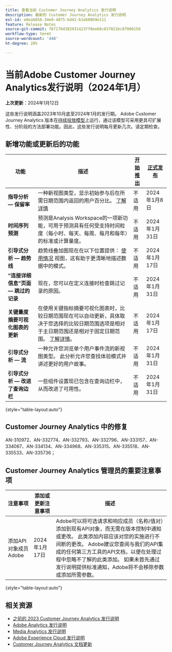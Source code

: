 ```yaml
---
title: 查看当前 Customer Journey Analytics 发行说明
description: 最新的 Customer Journey Analytics 发行说明
exl-id: e8eab856-34e0-4875-b441-b1e680b9e111
feature: Release Notes
source-git-commit: 767170d382931423ff0ee60c037021bc87000150
workflow-type: tm+mt
source-wordcount: '448'
ht-degree: 28%

---
```


# 当前Adobe Customer Journey Analytics发行说明（2024年1月）

**上次更新**：2024年1月12日

这些发行说明涵盖2023年10月底至2024年1月的发行期。 Adobe Customer Journey Analytics 版本在[持续投放模型](releases.md)上运行，通过该模型可采用更具可扩展性、分阶段的方法部署功能。因此，这些发行说明每月更新几次。请定期检查。

## 新增功能或更新后的功能

| 功能 | 描述 | [开始推出](releases.md) | [正式发布](releases.md) |
| ----------- | ---------- | ------- | ---- |
| **指导分析 — 保留率** | 一种新视图类型，显示初始参与后在所需日期范围内返回的用户百分比。 [了解详情](../guided-analysis/types/retention-rates.md) | 不适用 | 2024年1月8日 |
| **时间序列预测** | 预测是Analysis Workspace的一项新功能，可用于预测具有任何受支持时间粒度（每小时、每天、每周、每月和每年）的标准或计算量度。 | 不适用 | 2024年1月31日 |
| **引导式分析 — 趋势线** | 趋势线叠加图现在在以下位置提供： [使用情况](/help/guided-analysis/types/usage.md) 视图，这有助于更清晰地描述数据中的模式。 | 不适用 | 2024年1月17日 |
| **“连接详细信息”页面 — 跳过的记录** | 现在，您可以在定义连接时检查跳过记录的原因。 | 不适用 | 2024年1月31日 |
| **关键量度摘要可视化图表的更新** | 在使用关键指标摘要可视化图表时，比较日期范围现在可以自动更新，具体取决于您选择的比较日期范围选项是相对于主日期范围还是相对于固定日期范围。 [了解详情](/help/analysis-workspace/visualizations/key-metric.md)。 | 不适用 | 2024年1月17日 |
| **引导式分析 — 流** | 一种允许您浏览单个用户事件流的新视图类型。 此分析允许您查找体验模式并讲述更好的用户故事。 | 不适用 | 2024年1月31日 |
| **引导式分析 — 改进了查询边栏** | 一些组件设置现已包含在查询边栏中，从而改进了可用性。 | 不适用 | 2024年1月31日 |

{style="table-layout:auto"}

## Customer Journey Analytics 中的修复

AN-310972、AN-332774、AN-332793、AN-332796、AN-333157、AN-334067、AN-334134、AN-334968、AN-335315、AN-335518、AN-335533、AN-335736；

## Customer Journey Analytics 管理员的重要注意事项

| 注意事项 | 添加或更新注意事项 | 描述 |
| --- | --- | --- |
| 添加API对象成员Adobe | 2024年1月17日 | Adobe可以将可选请求和响应成员（名称/值对）添加到现有API对象，而无需在版本控制中通知或更改。 此类添加内容应该对您的实施进行不间断的更改。 Adobe建议您查阅与我们的API集成的任何第三方工具的API文档，以便在处理过程中忽略不了解的此类添加。 如果未首先通过发行说明提供标准通知，Adobe将不会移除参数或添加所需参数。 |

{style="table-layout:auto"}

## 相关资源

* [之前的 2023 Customer Journey Analytics 发行说明](/help/release-notes/2023.md)
* [Adobe Analytics 发行说明](https://experienceleague.adobe.com/docs/analytics/release-notes/latest.html?lang=zh-Hans)
* [Media Analytics 发行说明](https://experienceleague.adobe.com/docs/media-analytics/using/additional-resources/release-notes.html?lang=zh-Hans)
* [Adobe Experience Cloud 发行说明](https://experienceleague.adobe.com/docs/release-notes/experience-cloud/current.html?lang=zh-Hans)
* [Customer Journey Analytics 文档更新](/help/release-notes/doc-changes.md)
